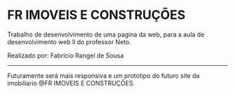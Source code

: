 # FR IMOVEIS E CONSTRUÇÕES

Trabalho de desenvolvimento de uma pagina da web, para a aula de desenvolvimento web ll do professor Neto.

Realizado por: Fabrício Rangel de Sousa


-----------------------------------------------------------------------------------------------------------

Futuramente será mais responsiva e um prototipo do futuro site da imobiliario @FR IMOVEIS E CONSTRUÇÕES.
